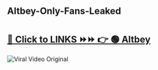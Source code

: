 
 ## Altbey-Only-Fans-Leaked

# <h2><a href="https://clipsfans.com/Altbey&ref=git">🔗 Click to LINKS ⏩⏩ 👉 🟢 Altbey </a></h2>

<a href="https://clipsfans.com/Altbey&ref=git" rel="nofollow" data-target="animated-image.originalLink"><img src="https://i.ibb.co.com/xMMVF88/686577567.gif" alt="Viral Video Original" style="max-width: 100%; display: inline-block;" data-target="animated-image.originalImage"></a>
